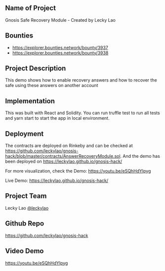 ## Name of Project
Gnosis Safe Recovery Module - Created by Lecky Lao

## Bounties
- https://explorer.bounties.network/bounty/3937
- https://explorer.bounties.network/bounty/3938

## Project Description
This demo shows how to enable recovery answers and how to recover the safe using these answers on another account

## Implementation
This was built with React and Solidity. You can run truffle test to run all tests and yarn start to start the app in local environment.

## Deployment
The contracts are deployed on Rinkeby and can be checked at https://github.com/leckylao/gnosis-hack/blob/master/contracts/AnswerRecoveryModule.sol. And the demo has been deployed on https://leckylao.github.io/gnosis-hack/

For more visualization, check the Demo: https://youtu.be/eSQhHdYlpyg

Live Demo: https://leckylao.github.io/gnosis-hack/

## Project Team

Lecky Lao
[@leckylao](https://www.linkedin.com/in/leckylao)

## Github Repo
https://github.com/leckylao/gnosis-hack

## Video Demo
https://youtu.be/eSQhHdYlpyg
